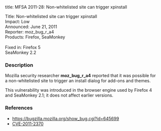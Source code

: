 title: MFSA 2011-28: Non-whitelisted site can trigger xpinstall

<p>
<span class="label">Title:</span>      Non-whitelisted site can trigger xpinstall<br/>
<span class="label">Impact:</span>     Low<br/>
<span class="label">Announced:</span>  June 21, 2011<br/>
<span class="label">Reporter:</span>   moz_bug_r_a4<br/>
<span class="label">Products:</span>   Firefox, SeaMonkey<br/>
<br/>
<span class="label">Fixed in:</span>   Firefox 5<br/>
<span class="label"/>            SeaMonkey 2.2<br/>
</p>


<h3>Description</h3>

<p>Mozilla security researcher <strong>moz_bug_r_a4</strong> reported
that it was possible for a non-whitelisted site to trigger an install
dialog for add-ons and themes.</p>

<p class="note">This vulnerability was introduced in the browser engine used
by Firefox 4 and SeaMonkey 2.1; it does not affect earlier versions.</p>

<h3>References</h3>

<ul>
  <li><a href="https://bugzilla.mozilla.org/show_bug.cgi?id=645699">https://bugzilla.mozilla.org/show_bug.cgi?id=645699</a></li>
  <li><a class="ex-ref" href="http://cve.mitre.org/cgi-bin/cvename.cgi?name=CVE-2011-2370">CVE-2011-2370</a></li>
</ul>




